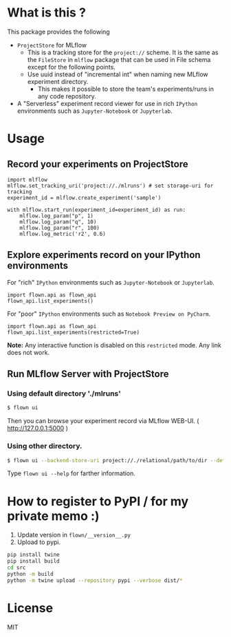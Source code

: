 # What is this ?

This package provides the following
- `ProjectStore` for MLflow
    - This is a tracking store for the `project://` scheme. It is the same as the `FileStore` in `mlflow` package that can be used in File schema except for the following points.
    - Use uuid instead of "incremental int" when naming new MLflow experiment directory.
        - This makes it possible to store the team's experiments/runs in any code repository.
- A "Serverless" experiment record viewer for use in rich `IPython` environments such as `Jupyter-Notebook` or `Jupyterlab`.


# Usage

## Record your experiments on ProjectStore

```jupyterpython
import mlflow
mlflow.set_tracking_uri('project://./mlruns') # set storage-uri for tracking
experiment_id = mlflow.create_experiment('sample')

with mlflow.start_run(experiment_id=experiment_id) as run:
    mlflow.log_param("p", 1)
    mlflow.log_param("q", 10)
    mlflow.log_param("r", 100)
    mlflow.log_metric('r2', 0.6)
```

## Explore experiments record on your IPython environments

For "rich" `IPython` environments such as `Jupyter-Notebook` or `Jupyterlab`.

```jupyterpython
import flown.api as flown_api
flown_api.list_experiments()
```

For "poor" `IPython` environments such as `Notebook Preview on PyCharm`. 

```jupyterpython
import flown.api as flown_api
flown_api.list_experiments(restricted=True)
```

**Note:** Any interactive function is disabled on this `restricted` mode. Any link does not work.

## Run MLflow Server with ProjectStore

### Using default directory './mlruns' 

```bash
$ flown ui
```

Then you can browse your experiment record via MLflow WEB-UI. ( http://127.0.0.1:5000 )

### Using other directory. 

```bash
$ flown ui --backend-store-uri project://./relational/path/to/dir --default-artifact-root s3://your-bucket/prefix-key
```

Type `flown ui --help` for farther information.


# How to register to PyPI / for my private memo :)

1. Update version in `flown/__version__.py`
2. Upload to pypi.

```bash
pip install twine
pip install build
cd src
python -m build 
python -m twine upload --repository pypi --verbose dist/*
```

# License
MIT
